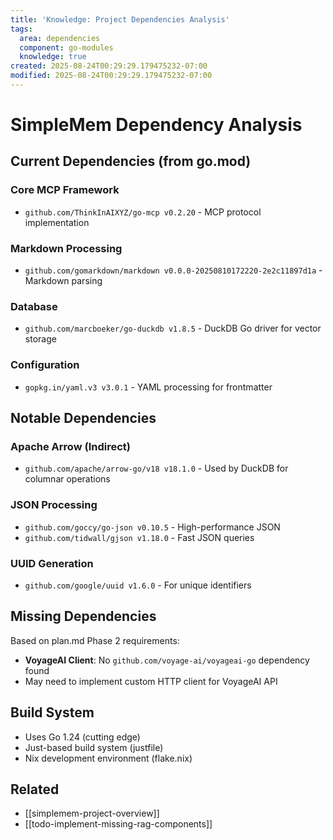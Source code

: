 ```yaml
---
title: 'Knowledge: Project Dependencies Analysis'
tags:
  area: dependencies
  component: go-modules
  knowledge: true
created: 2025-08-24T00:29:29.179475232-07:00
modified: 2025-08-24T00:29:29.179475232-07:00
---
```


# SimpleMem Dependency Analysis

## Current Dependencies (from go.mod)

### Core MCP Framework
- `github.com/ThinkInAIXYZ/go-mcp v0.2.20` - MCP protocol implementation

### Markdown Processing  
- `github.com/gomarkdown/markdown v0.0.0-20250810172220-2e2c11897d1a` - Markdown parsing

### Database
- `github.com/marcboeker/go-duckdb v1.8.5` - DuckDB Go driver for vector storage

### Configuration
- `gopkg.in/yaml.v3 v3.0.1` - YAML processing for frontmatter

## Notable Dependencies
### Apache Arrow (Indirect)
- `github.com/apache/arrow-go/v18 v18.1.0` - Used by DuckDB for columnar operations

### JSON Processing
- `github.com/goccy/go-json v0.10.5` - High-performance JSON
- `github.com/tidwall/gjson v1.18.0` - Fast JSON queries

### UUID Generation
- `github.com/google/uuid v1.6.0` - For unique identifiers

## Missing Dependencies
Based on plan.md Phase 2 requirements:
- **VoyageAI Client**: No `github.com/voyage-ai/voyageai-go` dependency found
- May need to implement custom HTTP client for VoyageAI API

## Build System
- Uses Go 1.24 (cutting edge)
- Just-based build system (justfile)
- Nix development environment (flake.nix)

## Related  
- [[simplemem-project-overview]]
- [[todo-implement-missing-rag-components]]